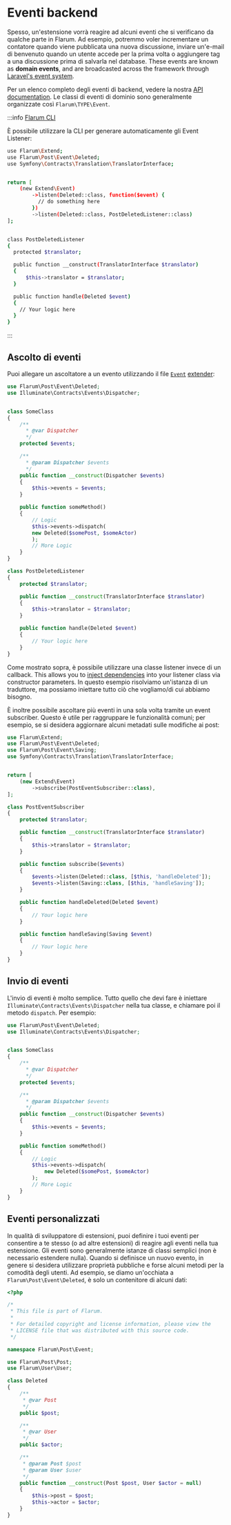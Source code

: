 # Eventi backend

Spesso, un'estensione vorrà reagire ad alcuni eventi che si verificano da qualche parte in Flarum. Ad esempio, potremmo voler incrementare un contatore quando viene pubblicata una nuova discussione, inviare un'e-mail di benvenuto quando un utente accede per la prima volta o aggiungere tag a una discussione prima di salvarla nel database. These events are known as **domain events**, and are broadcasted across the framework through [Laravel's event system](https://laravel.com/docs/11.x/events).

Per un elenco completo degli eventi di backend, vedere la nostra [API documentation](https://api.docs.flarum.org/php/master/search.html?search=Event). Le classi di eventi di dominio sono generalmente organizzate così `Flarum\TYPE\Event`.


:::info [Flarum CLI](https://github.com/flarum/cli)

È possibile utilizzare la CLI per generare automaticamente gli Event Listener:
```bash
use Flarum\Extend;
use Flarum\Post\Event\Deleted;
use Symfony\Contracts\Translation\TranslatorInterface;


return [
    (new Extend\Event)
        ->listen(Deleted::class, function($event) {
          // do something here
        })
        ->listen(Deleted::class, PostDeletedListener::class)
];


class PostDeletedListener
{
  protected $translator;

  public function __construct(TranslatorInterface $translator)
  {
      $this->translator = $translator;
  }

  public function handle(Deleted $event)
  {
    // Your logic here
  }
}
```

:::

## Ascolto di eventi

Puoi allegare un ascoltatore a un evento utilizzando il file [`Event`](https://api.docs.flarum.org/php/master/flarum/extend/event) [extender](start.md#extenders):

```php
use Flarum\Post\Event\Deleted;
use Illuminate\Contracts\Events\Dispatcher;


class SomeClass
{
    /**
      * @var Dispatcher
      */
    protected $events;

    /**
      * @param Dispatcher $events
      */
    public function __construct(Dispatcher $events)
    {
        $this->events = $events;
    }

    public function someMethod()
    {
        // Logic
        $this->events->dispatch(
        new Deleted($somePost, $someActor)
        );
        // More Logic
    }
}
```
```php
class PostDeletedListener
{
    protected $translator;

    public function __construct(TranslatorInterface $translator)
    {
        $this->translator = $translator;
    }

    public function handle(Deleted $event)
    {
        // Your logic here
    }
}
```

Come mostrato sopra, è possibile utilizzare una classe listener invece di un callback. This allows you to [inject dependencies](https://laravel.com/docs/11.x/container) into your listener class via constructor parameters. In questo esempio risolviamo un'istanza di un traduttore, ma possiamo iniettare tutto ciò che vogliamo/di cui abbiamo bisogno.

È inoltre possibile ascoltare più eventi in una sola volta tramite un event subscriber. Questo è utile per raggruppare le funzionalità comuni; per esempio, se si desidera aggiornare alcuni metadati sulle modifiche ai post:

```php
use Flarum\Extend;
use Flarum\Post\Event\Deleted;
use Flarum\Post\Event\Saving;
use Symfony\Contracts\Translation\TranslatorInterface;


return [
    (new Extend\Event)
        ->subscribe(PostEventSubscriber::class),
];
```
```php
class PostEventSubscriber
{
    protected $translator;

    public function __construct(TranslatorInterface $translator)
    {
        $this->translator = $translator;
    }

    public function subscribe($events)
    {
        $events->listen(Deleted::class, [$this, 'handleDeleted']);
        $events->listen(Saving::class, [$this, 'handleSaving']);
    }

    public function handleDeleted(Deleted $event)
    {
        // Your logic here
    }

    public function handleSaving(Saving $event)
    {
        // Your logic here
    }
}
```

## Invio di eventi

L'invio di eventi è molto semplice. Tutto quello che devi fare è iniettare `Illuminate\Contracts\Events\Dispatcher` nella tua classe, e chiamare poi il metodo `dispatch`. Per esempio:

```php
use Flarum\Post\Event\Deleted;
use Illuminate\Contracts\Events\Dispatcher;


class SomeClass
{
    /**
      * @var Dispatcher
      */
    protected $events;

    /**
      * @param Dispatcher $events
      */
    public function __construct(Dispatcher $events)
    {
        $this->events = $events;
    }

    public function someMethod()
    {
        // Logic
        $this->events->dispatch(
            new Deleted($somePost, $someActor)
        );
        // More Logic
    }
}
```

## Eventi personalizzati

In qualità di sviluppatore di estensioni, puoi definire i tuoi eventi per consentire a te stesso (o ad altre estensioni) di reagire agli eventi nella tua estensione. Gli eventi sono generalmente istanze di classi semplici (non è necessario estendere nulla). Quando si definisce un nuovo evento, in genere si desidera utilizzare proprietà pubbliche e forse alcuni metodi per la comodità degli utenti. Ad esempio, se diamo un'occhiata a `Flarum\Post\Event\Deleted`, è solo un contenitore di alcuni dati:

```php
<?php

/*
 * This file is part of Flarum.
 *
 * For detailed copyright and license information, please view the
 * LICENSE file that was distributed with this source code.
 */

namespace Flarum\Post\Event;

use Flarum\Post\Post;
use Flarum\User\User;

class Deleted
{
    /**
     * @var Post
     */
    public $post;

    /**
     * @var User
     */
    public $actor;

    /**
     * @param Post $post
     * @param User $user
     */
    public function __construct(Post $post, User $actor = null)
    {
        $this->post = $post;
        $this->actor = $actor;
    }
}
```
